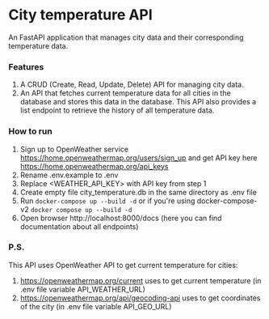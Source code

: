 # City temperature API

An FastAPI application that manages city data and their corresponding temperature data.

### Features
1. A CRUD (Create, Read, Update, Delete) API for managing city data.
2. An API that fetches current temperature data for all cities in the database and stores this data in the database. This API also provides a list endpoint to retrieve the history of all temperature data.

### How to run
1. Sign up to OpenWeather service https://home.openweathermap.org/users/sign_up and get API key here https://home.openweathermap.org/api_keys
2. Rename .env.example to .env
3. Replace <WEATHER_API_KEY> with API key from step 1
4. Create empty file city_temperature.db in the same directory as .env file
5. Run `docker-compose up --build -d` or if you're using docker-compose-v2 `docker compose up --build -d`
6. Open browser http://localhost:8000/docs (here you can find documentation about all endpoints)

### P.S.
This API uses OpenWeather API to get current temperature for cities:
1. https://openweathermap.org/current uses to get current temperature (in .env file variable API_WEATHER_URL)
2. https://openweathermap.org/api/geocoding-api uses to get coordinates of the city (in .env file variable API_GEO_URL)
